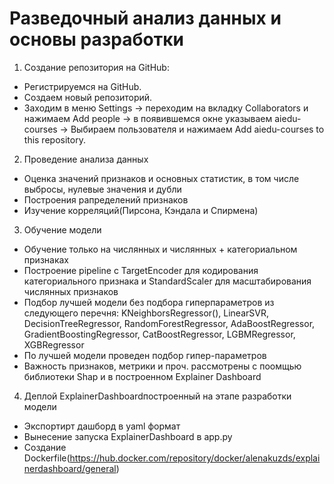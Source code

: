 
# Разведочный анализ данных и основы разработки

1. Создание репозитория на GitHub:
* Регистрируемся на GitHub.
* Создаем новый репозиторий.
* Заходим в меню Settings -> переходим на вкладку Collaborators и нажимаем Add people -> в появившемся окне указываем aiedu-courses -> Выбираем пользователя и нажимаем Add aiedu-courses to this repository.

2. Проведение анализа данных
* Оценка значений признаков и основных статистик, в том числе выбросы, нулевые значения и дубли
* Построения рапределений признаков
* Изучение корреляций(Пирсона, Кэндала и Спирмена) 

3. Обучение модели
* Обучение только на числянных и числянных + категориальном признаках
* Построение pipeline с TargetEncoder для кодирования категориального признака и StandardScaler для масштабирования числянных признаков
* Подбор лучшей модели без подбора гиперпараметров из следующего перечня: KNeighborsRegressor(), LinearSVR, DecisionTreeRegressor, RandomForestRegressor, AdaBoostRegressor, GradientBoostingRegressor, CatBoostRegressor, LGBMRegressor, XGBRegressor
* По лучшей модели проведен подбор гипер-параметров
* Важность признаков, метрики и проч. рассмотрены с поомщью библиотеки Shap и в построенном Explainer Dashboard 

4. Деплой ExplainerDashboardпостроенный на этапе разработки модели

* Экспортирт дашборд в yaml формат
* Вынесение запуска ExplainerDashboard в app.py
* Создание Dockerfile(https://hub.docker.com/repository/docker/alenakuzds/explainerdashboard/general)
